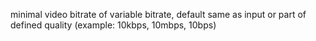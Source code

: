 minimal video bitrate of variable bitrate, default same as input or part of defined quality (example: 10kbps, 10mbps, 10bps)